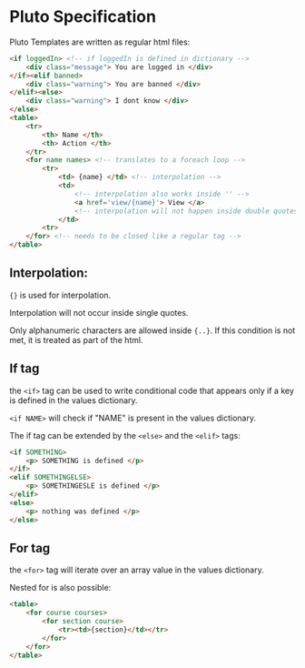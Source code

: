 # Pluto Specification

Pluto Templates are written as regular html files:

```html
<if loggedIn> <!-- if loggedIn is defined in dictionary -->
	<div class="message"> You are logged in </div>
</if><elif banned>
	<div class="warning"> You are banned </div>
</elif><else>
	<div class="warning"> I dont know </div>
</else>
<table>
	<tr>
		<th> Name </th>
		<th> Action </th>
	</tr>
	<for name names> <!-- translates to a foreach loop -->
		<tr>
			<td> {name} </td> <!-- interpolation -->
			<td>
				<!-- interpolation also works inside '' -->
				<a href='view/{name}'> View </a> 
				<!-- interpolation will not happen inside double quotes: "{name}" -->
			</td>
		<tr>
	</for> <!-- needs to be closed like a regular tag -->
</table>
```

## Interpolation:

`{}` is used for interpolation.

Interpolation will not occur inside single quotes.

Only alphanumeric characters are allowed inside `{..}`. If this condition is
not met, it is treated as part of the html.

## If tag

the `<if>` tag can be used to write conditional code that appears only if
a key is defined in the values dictionary.

`<if NAME>` will check if "NAME" is present in the values dictionary.

The if tag can be extended by the `<else>` and the `<elif>` tags:

```html
<if SOMETHING>
	<p> SOMETHING is defined </p>
</if>
<elif SOMETHINGELSE>
	<p> SOMETHINGESLE is defined </p>
</elif>
<else>
	<p> nothing was defined </p>
</else>
```

## For tag

the `<for>` tag will iterate over an array value in the values dictionary.

Nested for is also possible:
```html
<table>
	<for course courses>
		<for section course>
			<tr><td>{section}</td></tr>
		</for>
	</for>
</table>
```
